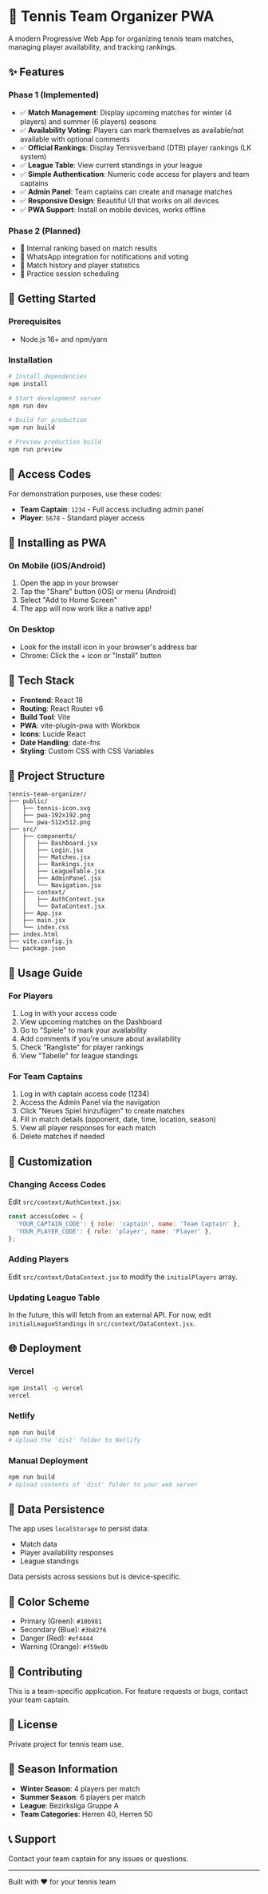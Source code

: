 # 🎾 Tennis Team Organizer PWA

A modern Progressive Web App for organizing tennis team matches, managing player availability, and tracking rankings.

## ✨ Features

### Phase 1 (Implemented)
- ✅ **Match Management**: Display upcoming matches for winter (4 players) and summer (6 players) seasons
- ✅ **Availability Voting**: Players can mark themselves as available/not available with optional comments
- ✅ **Official Rankings**: Display Tennisverband (DTB) player rankings (LK system)
- ✅ **League Table**: View current standings in your league
- ✅ **Simple Authentication**: Numeric code access for players and team captains
- ✅ **Admin Panel**: Team captains can create and manage matches
- ✅ **Responsive Design**: Beautiful UI that works on all devices
- ✅ **PWA Support**: Install on mobile devices, works offline

### Phase 2 (Planned)
- 🔄 Internal ranking based on match results
- 🔄 WhatsApp integration for notifications and voting
- 🔄 Match history and player statistics
- 🔄 Practice session scheduling

## 🚀 Getting Started

### Prerequisites
- Node.js 16+ and npm/yarn

### Installation

```bash
# Install dependencies
npm install

# Start development server
npm run dev

# Build for production
npm run build

# Preview production build
npm run preview
```

## 🔑 Access Codes

For demonstration purposes, use these codes:

- **Team Captain**: `1234` - Full access including admin panel
- **Player**: `5678` - Standard player access

## 📱 Installing as PWA

### On Mobile (iOS/Android)
1. Open the app in your browser
2. Tap the "Share" button (iOS) or menu (Android)
3. Select "Add to Home Screen"
4. The app will now work like a native app!

### On Desktop
- Look for the install icon in your browser's address bar
- Chrome: Click the + icon or "Install" button

## 🎨 Tech Stack

- **Frontend**: React 18
- **Routing**: React Router v6
- **Build Tool**: Vite
- **PWA**: vite-plugin-pwa with Workbox
- **Icons**: Lucide React
- **Date Handling**: date-fns
- **Styling**: Custom CSS with CSS Variables

## 📂 Project Structure

```
tennis-team-organizer/
├── public/
│   ├── tennis-icon.svg
│   ├── pwa-192x192.png
│   └── pwa-512x512.png
├── src/
│   ├── components/
│   │   ├── Dashboard.jsx
│   │   ├── Login.jsx
│   │   ├── Matches.jsx
│   │   ├── Rankings.jsx
│   │   ├── LeagueTable.jsx
│   │   ├── AdminPanel.jsx
│   │   └── Navigation.jsx
│   ├── context/
│   │   ├── AuthContext.jsx
│   │   └── DataContext.jsx
│   ├── App.jsx
│   ├── main.jsx
│   └── index.css
├── index.html
├── vite.config.js
└── package.json
```

## 🎯 Usage Guide

### For Players
1. Log in with your access code
2. View upcoming matches on the Dashboard
3. Go to "Spiele" to mark your availability
4. Add comments if you're unsure about availability
5. Check "Rangliste" for player rankings
6. View "Tabelle" for league standings

### For Team Captains
1. Log in with captain access code (1234)
2. Access the Admin Panel via the navigation
3. Click "Neues Spiel hinzufügen" to create matches
4. Fill in match details (opponent, date, time, location, season)
5. View all player responses for each match
6. Delete matches if needed

## 🔧 Customization

### Changing Access Codes
Edit `src/context/AuthContext.jsx`:
```javascript
const accessCodes = {
  'YOUR_CAPTAIN_CODE': { role: 'captain', name: 'Team Captain' },
  'YOUR_PLAYER_CODE': { role: 'player', name: 'Player' },
};
```

### Adding Players
Edit `src/context/DataContext.jsx` to modify the `initialPlayers` array.

### Updating League Table
In the future, this will fetch from an external API. For now, edit `initialLeagueStandings` in `src/context/DataContext.jsx`.

## 🌐 Deployment

### Vercel
```bash
npm install -g vercel
vercel
```

### Netlify
```bash
npm run build
# Upload the 'dist' folder to Netlify
```

### Manual Deployment
```bash
npm run build
# Upload contents of 'dist' folder to your web server
```

## 📝 Data Persistence

The app uses `localStorage` to persist data:
- Match data
- Player availability responses
- League standings

Data persists across sessions but is device-specific.

## 🎨 Color Scheme

- Primary (Green): `#10b981`
- Secondary (Blue): `#3b82f6`
- Danger (Red): `#ef4444`
- Warning (Orange): `#f59e0b`

## 🤝 Contributing

This is a team-specific application. For feature requests or bugs, contact your team captain.

## 📄 License

Private project for tennis team use.

## 🎾 Season Information

- **Winter Season**: 4 players per match
- **Summer Season**: 6 players per match
- **League**: Bezirksliga Gruppe A
- **Team Categories**: Herren 40, Herren 50

## 📞 Support

Contact your team captain for any issues or questions.

---

Built with ❤️ for your tennis team

